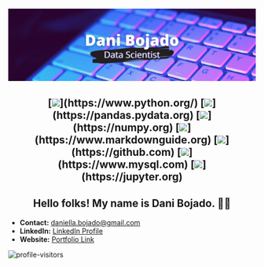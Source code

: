 [![Header](images/dbojado_banner.png "Header")](https://danibojado.com/)

<h2 align="center">[<img src="https://img.shields.io/badge/python-red?&style=for-the-badge&logo=python&logoColor=white"/>](https://www.python.org/)    [<img src="https://img.shields.io/badge/pandas-orange?&style=for-the-badge&logo=pandas&logoColor=white" />](https://pandas.pydata.org)    [<img src="https://img.shields.io/badge/numpy-yellow?&style=for-the-badge&logo=numpy&logoColor=white" />](https://numpy.org)    [<img src="https://img.shields.io/badge/markdown-darkgreen?&style=for-the-badge&logo=markdown&logoColor=white"/>](https://www.markdownguide.org)    [<img src="https://img.shields.io/badge/github-lightblue?&style=for-the-badge&logo=github&logoColor=white"/>](https://github.com)    [<img src="https://img.shields.io/badge/mysql-blue?&style=for-the-badge&logo=mysql&logoColor=white"/>](https://www.mysql.com)    [<img src="https://img.shields.io/badge/Jupyter-purple?&style=for-the-badge&logo=Jupyter&logoColor=white"/>](https://jupyter.org) </h2>

<h2 align="center">Hello folks! My name is Dani Bojado. 👋🤓</h2>

- <b>Contact:</b> daniella.bojado@gmail.com
- <b>LinkedIn:</b> [LinkedIn Profile](https://www.linkedin.com/in/daniella-bojado) 
- <b>Website:</b> [Portfolio Link](https://danibojado.com/) 

![profile-visitors](https://visitor-badge.glitch.me/badge?page_id=dbojado.dbojado)
